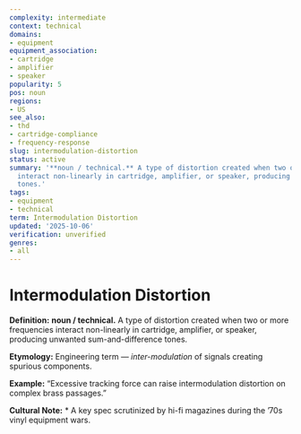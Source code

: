 ```yaml
---
complexity: intermediate
context: technical
domains:
- equipment
equipment_association:
- cartridge
- amplifier
- speaker
popularity: 5
pos: noun
regions:
- US
see_also:
- thd
- cartridge-compliance
- frequency-response
slug: intermodulation-distortion
status: active
summary: '**noun / technical.** A type of distortion created when two or more frequencies
  interact non-linearly in cartridge, amplifier, or speaker, producing unwanted sum-and-difference
  tones.'
tags:
- equipment
- technical
term: Intermodulation Distortion
updated: '2025-10-06'
verification: unverified
genres:
- all
---
```


# Intermodulation Distortion

**Definition:** **noun / technical.** A type of distortion created when two or more frequencies interact non-linearly in cartridge, amplifier, or speaker, producing unwanted sum-and-difference tones.

**Etymology:** Engineering term — *inter-modulation* of signals creating spurious components.

**Example:** “Excessive tracking force can raise intermodulation distortion on complex brass passages.”

**Cultural Note:** * A key spec scrutinized by hi-fi magazines during the ’70s vinyl equipment wars.

